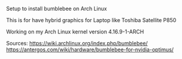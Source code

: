 
Setup to install bumblebee on Arch Linux

This is for have hybrid graphics for Laptop like Toshiba Satellite P850

Working on my Arch Linux kernel version 4.16.9-1-ARCH

Sources:
https://wiki.archlinux.org/index.php/bumblebee/
https://antergos.com/wiki/hardware/bumblebee-for-nvidia-optimus/
